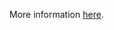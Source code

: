 More information [here](https://docs.prismacloud.io/en/enterprise-edition/policy-reference/azure-policies/azure-iam-policies/azr-general-176).
